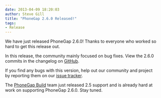 ```yaml
---
date: 2013-04-09 18:20:03
author: Steve Gill
title: "PhoneGap 2.6.0 Released!"
tags:
- Release
---
```


We have just released PhoneGap 2.6.0! Thanks to everyone who worked so hard to get this release out.

In this release, the community mainly focused on bug fixes. View the 2.6.0 commits in the changelog on [GitHub](https://github.com/phonegap/phonegap/blob/2.6.0/changelog).

If you find any bugs with this version, help out our community and project by reporting them on our [issue tracker](https://issues.apache.org/jira/browse/CB).

The [PhoneGap Build](http://build.phonegap.com) team just released 2.5 support and is already hard at work on supporting PhoneGap 2.6.0. Stay tuned.
